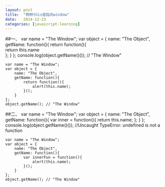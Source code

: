 ```yaml
---
layout: post
title:  "两种this值指向window"
date:   2014-12-23 
categories: [javascript-learning]
---
```


##一、
    var name = "The Window";
	var object = {
		name: "The Object",
		getName: function(){
			return function(){        
				return this.name	  
			};
		}
	};
	console.log(object.getName()()); // "The Window"


	var name = "The Window";
	var object = {
		name: "The Object",
		getName: function(){
			return function(){        
				alert(this.name);     
			}();
		}
	};
	object.getName(); // "The Window"



##二、
	var name = "The Window";
	var object = {
		name: "The Object",
		getName: function(){
			var inner = function(){
				return this.name;
			}; 
		}
	};
	console.log(object.getName()()); 
	//Uncaught TypeError: undefined is not a function
	
	var name = "The Window";
	var object = {
		name: "The Object",
		getName: function(){
			var innerFun = function(){
				alert(this.name);
			}();
		}
	};
	object.getName(); // "The Window"